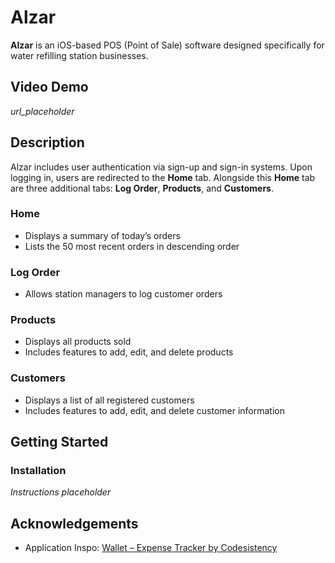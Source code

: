 # Alzar
**Alzar** is an iOS-based POS (Point of Sale) software designed specifically for water refilling station businesses.

## Video Demo
*url_placeholder*

## Description
Alzar includes user authentication via sign-up and sign-in systems. Upon logging in, users are redirected to the **Home** tab. Alongside this **Home** tab are three additional tabs: **Log Order**, **Products**, and **Customers**.

### Home
* Displays a summary of today’s orders
* Lists the 50 most recent orders in descending order

### Log Order
* Allows station managers to log customer orders

### Products
* Displays all products sold
* Includes features to add, edit, and delete products

### Customers
* Displays a list of all registered customers
* Includes features to add, edit, and delete customer information

## Getting Started
### Installation
  *Instructions placeholder*

## Acknowledgements
* Application Inspo: [Wallet – Expense Tracker by Codesistency](https://www.youtube.com/watch?v=vk13GJi4Vd0&list=LL&index=4&t=125s)